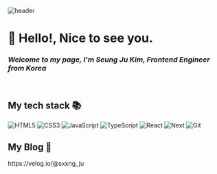 ![header](https://capsule-render.vercel.app/api?type=waving&color=E3826C&height=250&section=header&text=SeungJu%20Kim&fontSize=40&animation=fadeIn&fontAlignY=38&desc=%20&descAlignY=62&descAlign=62)


<h1>🤗 Hello!, Nice to see you.</h1>

<p>
  <em>
    <h3>
    Welcome to my page, I'm Seung Ju Kim, Frontend Engineer from Korea
    </h3>
  </em>
</p>

<br />
<h2> My tech stack 📚 </h2>

![HTML5](https://img.shields.io/badge/-HTML5-F05032?style=for-the-badge&logo=html5&logoColor=ffffff)
![CSS3](https://img.shields.io/badge/-CSS3-007ACC?style=for-the-badge&logo=css3)
![JavaScript](https://img.shields.io/badge/-JavaScript-%23F7DF1C?style=for-the-badge&logo=javascript&logoColor=000000&labelColor=%23F7DF1C&color=%23FFCE5A)
![TypeScript](https://img.shields.io/badge/Typescript-3178C6?style=flat-square&logo=Typescript&logoColor=white)
![React](https://img.shields.io/badge/-React-222222?style=for-the-badge&logo=react)
![Next](https://img.shields.io/badge/Next.js-000000?style=flat-square&logo=Next.js&logoColor=white)
![Git](https://img.shields.io/badge/-Git-F05032?style=for-the-badge&logo=git&logoColor=ffffff)

<h2> My Blog 📖 </h2>
https://velog.io/@sxxng_ju
